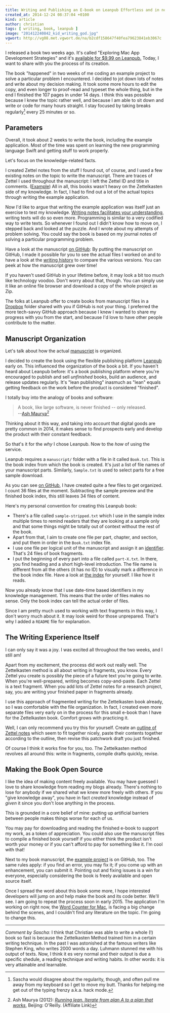 ```yaml
---
title: Writing and Publishing an E-book on Leanpub Effortless and in no Time
created_at: 2014-12-24 08:37:04 +0100
kind: article
author: christian
tags: [ writing, book, leanpub ]
image: "201412240842_kid_writing_god.jpg"
vgwort: http://vg08.met.vgwort.de/na/b2cdf158647f40fea79623841eb3067c
---
```



I released a book two weeks ago. It's called "Exploring Mac App Development Strategies" and it's [available for $9.99 on Leanpub.][book] Today, I want to share with you the process of its creation.

The book "happened" in two weeks of me coding an example project to solve a particular problem I encountered. I decided to jot down lots of notes and write about my decision making. It took some more hours to edit the copy, and even longer to proof-read and typeset the whole thing, but in the end I finished the 107 pages in under 14 days. I think this was possible because I knew the topic rather well, and because I am able to sit down and write or code for many hours straight. I stay focused by taking breaks regularly[^sascha] every 25 minutes or so. 

  [^sascha]: Sascha would disagree about the regularity, though, and often pull me away from my keyboard so I get to move my butt. Thanks for helping me get out of the typing frenzy a.k.a. hack mode. 

## Parameters

Overall, it took about 2 weeks to write the book, including the example application. Most of the time was spent on learning the new programming language Swift and getting stuff to work properly.

Let's focus on the knowledge-related facts.

I created Zettel notes from the stuff I found out, of course, and I used a few existing notes on the topic to write the manuscript. There are traces of Zettel I used throughout the manuscript: I left the Zettel ID and title in comments. ([Example][zettellink]) All in all, this books wasn't heavy on the Zettelkasten side of my knowledge. In fact, I had to find out a lot of the actual topics through writing the example application.

Now I'd like to argue that writing the example application was itself just an exercise to test my knowledge. [Writing notes facilitates your understanding][learn], writing texts will do so even more. Programming is similar to a very codified way to write texts. So whenever I found out I didn't know how to move on, I stepped back and looked at the puzzle. And I wrote about my attempts of problem solving. You could say the book is based on my journal notes of solving a particular programming problem.

Have a look at the manuscript [on GitHub][manuscript]:  By putting the manuscript on GitHub, I made it possible for you to see the actual files I worked on and to have a look at the [writing history][history] to compare the various versions. You can peek at how the manuscript grew over time!

If you haven't used GitHub in your lifetime before, it may look a bit too much like technology voodoo. Don't worry about that, though. You can simply use it like an online file browser and download a copy of the whole project as Zip.

The folks at Leanpub offer to create books from manuscript files in a [Dropbox][] folder shared with you if GitHub is not your thing. I preferred the more tech-savvy GitHub approach because I knew I wanted to share my progress with you from the start, and because I'd love to have other people contribute to the matter.

[learn]: /posts/learn-faster-by-writing-zettel-notes/
[zettellink]: https://github.com/DivineDominion/mac-appdev-book/blob/7abaca2ebadecfe6e2a56912759f2033ef9642e7/manuscript/201411190902%20use%20of%20tests.txt#L45
[manuscript]: https://github.com/DivineDominion/mac-appdev-book
[example]: https://github.com/DivineDominion/mac-appdev-code
[history]: https://github.com/DivineDominion/mac-appdev-book/commits/master
[dropbox]: https://db.tt/kgh4V4s

## Manuscript Organization

Let's talk about how the actual [manuscript][man] is organized.

I decided to create the book using the flexible publishing platform [Leanpub][] early on. This influenced the organization of the book a bit. If you haven't heard about Leanpub before: it's a book publishing platform where you're encouraged to publish and sell _unfinished_ books, build an audience, and release updates regularly. It's "lean publishing" inasmuch as "lean" equals getting feedback on the work before the product is considered "finished".

I totally buy into the analogy of books and software:

> A book, like large software, is never finished -- only released.  
> --[Ash Maurya][runlean][^maurya2013lean]

Thinking about it this way, and taking into account that digital goods are pretty common in 2014, it makes sense to find prospects early and develop the product with their constant feedback.

So that's it for the _why_ I chose Leanpub. Now to the _how_ of using the service.

Leanpub requires a `manuscript/` folder with a file in it called `Book.txt`. This is the book index from which the book is created. It's just a list of file names of your manuscript parts. Similarly, `Sample.txt` is used to select parts for a free sample download.

As you can see [on GitHub][man], I have created quite a few files to get organized. I count 36 files at the moment. Subtracting the sample preview and the finished book index, this still leaves 34 files of content.

Here's my personal convention for creating this Leanpub book:

* There's a file called `sample-stripped.txt` which I use in the sample index multiple times to remind readers that they are looking at a sample only and that some things might be totally out of context without the rest of the book.
* Apart from that, I aim to create one file per part, chapter, and section, and put them in order in the `Book.txt` index file.
* I use one file per logical unit of the manuscript and assign it an [identifier][id]. That's 24 files of book fragments.
* I put the beginning of every part into a file called `part-X.txt`. In there, you find heading and a short high-level introduction. The file name is different from all the others (it has no ID) to visually mark a difference in the book index file. Have a look at [the index][bkindex] for yourself. I like how it reads.

Now you already know that I use date-time based identifiers in my knowledge management. This means that the order of files makes no sense. Only the book index can tell the actual order of files.

Since I am pretty much used to working with text fragments in this way, I don't worry much about it. It may look weird for those unprepared. That's why I added a `README` file for explanation.

[man]: https://github.com/DivineDominion/mac-appdev-book/tree/master/manuscript
[leanpub]: http://leanpub.com
[bkindex]: https://github.com/DivineDominion/mac-appdev-book/blob/master/manuscript/Book.txt
[runlean]: http://www.amazon.com/gp/product/1449305172/ref=as_li_tl?ie=UTF8&camp=1789&creative=390957&creativeASIN=1449305172&linkCode=as2&tag=ctzettelkasten-20&linkId=C73YRQIF4GXNIHVC

[^maurya2013lean]: Ash Maurya (2012):  _[Running lean. Iterate from plan A to a plan that works][runlean]_, Beijing: O'Reilly. (Affiliate Link)

## The Writing Experience Itself

I can only say it was a joy. I was excited all throughout the two weeks, and I still am!

Apart from my excitement, the process did work out really well. The Zettelkasten method is all about writing in fragments, you know. Every Zettel you create is possibly the piece of a future text you're going to write. When you're well-prepared, writing becomes copy-and-paste. Each Zettel is a text fragment. When you add lots of Zettel notes for a research project, say, you are writing your finished paper in fragments already.

I use this approach of fragmented writing for the Zettelkasten book already, so I was comfortable with the file organization. In fact, I created even more separate files very early on in the process for this small e-book than I have for the Zettelkasten book. Comfort grows with practicing it.

Well, I can only recommend you try this for yourself. Create an [outline of Zettel notes](/posts/write-book-without-even-trying-so-hard/) which seem to fit together nicely, paste their contents together according to the outline, then revise this patchwork draft you just finished.

Of course I think it works fine for you, too. The Zettelkasten method revolves all around this: write in fragments, compile drafts quickly, revise.

## Making the Book Open Source

I like the idea of making content freely available. You may have guessed I love to share knowledge from reading my blogs already. There's nothing to lose for anybody if we shared what we knew more freely with others. If you "give knowledge away", you have in fact _created_ knowledge instead of _given_ it since you don't lose anything in the process.

This is grounded in a core belief of mine: putting up artificial barriers between people makes things worse for each of us. 

You may pay for downloading and reading the finished e-book to support my work, as a token of appreciation. You could also use the manuscript files to compile a finished book yourself if you either think the product isn't worth your money or if you can't afford to pay for something like it. I'm cool with that!

Next to my book manuscript, the [example project][example] is on GitHub, too. The same rules apply: if you find an error, you may fix it; if you come up with an enhancement, you can submit it. Pointing out and fixing issues is a win for everyone, especially considering the book is freely available and open source itself.

Once I spread the word about this book some more, I hope interested developers will jump on and help make the book and its code better. We'll see. I am going to repeat the process soon in early 2015. The application I'm working on right now, the [Word Counter for Mac](http://wordcounterapp.com), is facing a big change behind the scenes, and I couldn't find any literature on the topic. I'm going to change this.

[book]: https://leanpub.com/develop-mac-apps-clean-architecture-swift
[id]: /posts/add-identity/

[fork]: https://guides.github.com/activities/forking/
[prq]: https://guides.github.com/activities/forking/#making-a-pull-request

---

_Comment by Sascha:_ I think that Christian was able to write a whole (!) book so fast is because the Zettelkasten Method trained him in a certain writing technique. In the past I was astonished at the famous writers like Stephen King, who writes 2000 words a day. Luhmann stunned me with his output of texts. Now, I think it es very normal and their output is due a specific shedule, a reading technique and writing habits. In other words: it is very attainable and learnable.

